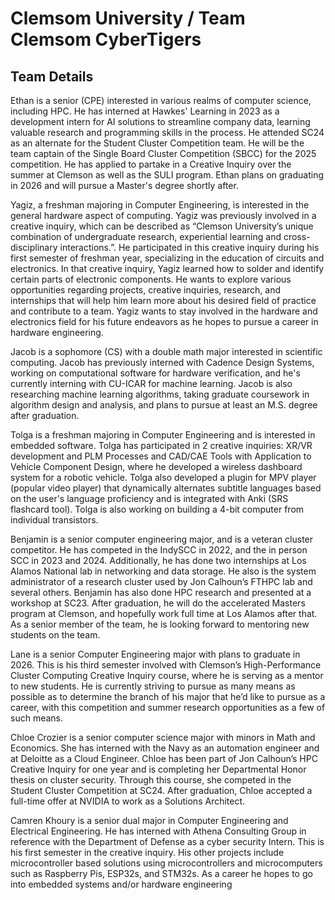 # Clemsom University / Team Clemsom CyberTigers

## Team Details
Ethan is a senior (CPE) interested in various realms of computer science, including HPC. He has interned
at Hawkes' Learning in 2023 as a development intern for AI solutions to streamline company data,
learning valuable research and programming skills in the process. He attended SC24 as an alternate for
the Student Cluster Competition team. He will be the team captain of the Single Board Cluster
Competition (SBCC) for the 2025 competition. He has applied to partake in a Creative Inquiry over the
summer at Clemson as well as the SULI program. Ethan plans on graduating in 2026 and will pursue a
Master's degree shortly after.

Yagiz, a freshman majoring in Computer Engineering, is interested in the general hardware aspect of
computing. Yagiz was previously involved in a creative inquiry, which can be described as “Clemson
University’s unique combination of undergraduate research, experiential learning and cross-disciplinary
interactions.”. He participated in this creative inquiry during his first semester of freshman year,
specializing in the education of circuits and electronics. In that creative inquiry, Yagiz learned how to
solder and identify certain parts of electronic components. He wants to explore various opportunities
regarding projects, creative inquiries, research, and internships that will help him learn more about his
desired field of practice and contribute to a team. Yagiz wants to stay involved in the hardware and
electronics field for his future endeavors as he hopes to pursue a career in hardware engineering.

Jacob is a sophomore (CS) with a double math major interested in scientific computing. Jacob has
previously interned with Cadence Design Systems, working on computational software for hardware
verification, and he's currently interning with CU-ICAR for machine learning. Jacob is also researching
machine learning algorithms, taking graduate coursework in algorithm design and analysis, and plans to
pursue at least an M.S. degree after graduation.

Tolga is a freshman majoring in Computer Engineering and is interested in embedded software. Tolga has
participated in 2 creative inquiries: XR/VR development and PLM Processes and CAD/CAE Tools with
Application to Vehicle Component Design, where he developed a wireless dashboard system for a robotic
vehicle. Tolga also developed a plugin for MPV player (popular video player) that dynamically alternates
subtitle languages based on the user's language proficiency and is integrated with Anki (SRS flashcard
tool). Tolga is also working on building a 4-bit computer from individual transistors.

Benjamin is a senior computer engineering major, and is a veteran cluster competitor. He has competed
in the IndySCC in 2022, and the in person SCC in 2023 and 2024. Additionally, he has done two
internships at Los Alamos National lab in networking and data storage. He also is the system
administrator of a research cluster used by Jon Calhoun’s FTHPC lab and several others. Benjamin has
also done HPC research and presented at a workshop at SC23. After graduation, he will do the
accelerated Masters program at Clemson, and hopefully work full time at Los Alamos after that. As a
senior member of the team, he is looking forward to mentoring new students on the team.

Lane is a senior Computer Engineering major with plans to graduate in 2026. This is his third semester
involved with Clemson’s High-Performance Cluster Computing Creative Inquiry course, where he is
serving as a mentor to new students. He is currently striving to pursue as many means as possible as to
determine the branch of his major that he’d like to pursue as a career, with this competition and summer
research opportunities as a few of such means.

Chloe Crozier is a senior computer science major with minors in Math and Economics. She has interned
with the Navy as an automation engineer and at Deloitte as a Cloud Engineer. Chloe has been part of Jon
Calhoun’s HPC Creative Inquiry for one year and is completing her Departmental Honor thesis on cluster
security. Through this course, she competed in the Student Cluster Competition at SC24. After
graduation, Chloe accepted a full-time offer at NVIDIA to work as a Solutions Architect.

Camren Khoury is a senior dual major in Computer Engineering and Electrical Engineering. He has
interned with Athena Consulting Group in reference with the Department of Defense as a cyber security
Intern. This is his first semester in the creative inquiry. His other projects include microcontroller based
solutions using microcontrollers and microcomputers such as Raspberry Pis, ESP32s, and STM32s. As a
career he hopes to go into embedded systems and/or hardware engineering
